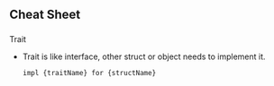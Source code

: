 ## Cheat Sheet

###
Trait
  * Trait is like interface, other struct or object needs to implement it.
    
    `impl {traitName} for {structName}`
